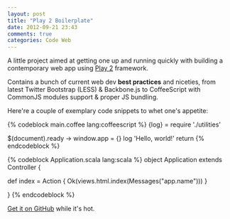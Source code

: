 ```yaml
---
layout: post
title: "Play 2 Boilerplate"
date: 2012-09-21 23:43
comments: true
categories: Code Web
---
```


A little project aimed at getting one up and running quickly with building a
contemporary web app using [Play 2](http://www.playframework.org/) framework.

Contains a bunch of current web dev **best practices** and niceties, from latest
Twitter Bootstrap (LESS) & Backbone.js to CoffeeScript with CommonJS modules
support & proper JS bundling.

Here're a couple of exemplary code snippets to whet one's appetite:

{% codeblock main.coffee lang:coffeescript %}
{log} = require './utilities'

$(document).ready ->
  window.app = {}
  log 'Hello, world!'
  return
{% endcodeblock %}

{% codeblock Application.scala lang:scala %}
object Application extends Controller {

  def index = Action {
    Ok(views.html.index(Messages("app.name")))
  }

}
{% endcodeblock %}

[Get it on GitHub](https://github.com/robi42/play2-boilerplate) while it's hot.
